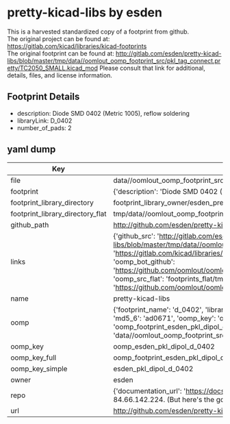 # pretty-kicad-libs by esden  
This is a harvested standardized copy of a footprint from github.  
The original project can be found at:  
https://gitlab.com/kicad/libraries/kicad-footprints  
The original footprint can be found at:
http://gitlab.com/esden/pretty-kicad-libs/blob/master/tmp/data//oomlout_oomp_footprint_src/pkl_tag_connect.pretty/TC2050_SMALL.kicad_mod
Please consult that link for additional, details, files, and license information.  
## Footprint Details
* description: Diode SMD 0402 (Metric 1005), reflow soldering  
* libraryLink: D_0402  
* number_of_pads: 2  
## yaml dump  
| Key | Value |  
| --- | --- |  
| file | data//oomlout_oomp_footprint_src/pretty-kicad-libs/pkl_dipol.pretty/D_0402.kicad_mod |  
| footprint | {'description': 'Diode SMD 0402 (Metric 1005), reflow soldering', 'libraryLink': 'D_0402', 'number_of_pads': 2} |  
| footprint_library_directory | footprint_library_owner/esden_pretty-kicad-libs |  
| footprint_library_directory_flat | tmp/data//oomlout_oomp_footprint_src/footprints_flat/esden_pkl_dipol_d_0402/working |  
| github_path | http://github.com/esden/pretty-kicad-libs/blob/master/tmp/data//oomlout_oomp_footprint_src/pkl_dipol.pretty/D_0402.kicad_mod |  
| links | {'github_src': 'http://gitlab.com/esden/pretty-kicad-libs/blob/master/tmp/data//oomlout_oomp_footprint_src/pkl_tag_connect.pretty/TC2050_SMALL.kicad_mod', 'github_src_repo': 'https://gitlab.com/kicad/libraries/kicad-footprints', 'oomp_bot': 'tmp/data//oomlout_oomp_footprint_src/footprints/esden_pkl_dipol_d_0402/working', 'oomp_bot_github': 'https://github.com/oomlout/oomlout_oomp_footprint_bot/tree/main/tmp/data//oomlout_oomp_footprint_src/footprints/esden_pkl_dipol_d_0402/working', 'oomp_src_flat': 'footprints_flat/tmp/data//oomlout_oomp_footprint_src/footprints_flat/esden_pkl_dipol_d_0402/working', 'oomp_src_flat_github': 'https://github.com/oomlout/oomlout_oomp_footprint_src/tree/main/tmp/data//oomlout_oomp_footprint_src/footprints_flat/esden_pkl_dipol_d_0402/working'} |  
| name | pretty-kicad-libs |  
| oomp | {'footprint_name': 'd_0402', 'library_name': 'pkl_dipol', 'md5': 'ad0671122f33cb43f7ffa5745801889f', 'md5_10': 'ad0671122f', 'md5_5': 'ad067', 'md5_6': 'ad0671', 'oomp_key': 'oomp_esden_pkl_dipol_d_0402', 'oomp_key_extra': 'oomp_footprint_esden_pkl_dipol_d_0402', 'oomp_key_full': 'oomp_footprint_esden_pkl_dipol_d_0402_ad0671', 'oomp_key_simple': 'esden_pkl_dipol_d_0402', 'original_filename': 'data//oomlout_oomp_footprint_src/pretty-kicad-libs/pkl_dipol.pretty/D_0402.kicad_mod', 'owner_name': 'esden'} |  
| oomp_key | oomp_esden_pkl_dipol_d_0402 |  
| oomp_key_full | oomp_footprint_esden_pkl_dipol_d_0402 |  
| oomp_key_simple | esden_pkl_dipol_d_0402 |  
| owner | esden |  
| repo | {'documentation_url': 'https://docs.github.com/rest/overview/resources-in-the-rest-api#rate-limiting', 'message': "API rate limit exceeded for 84.66.142.224. (But here's the good news: Authenticated requests get a higher rate limit. Check out the documentation for more details.)"} |  
| url | http://github.com/esden/pretty-kicad-libs |  

